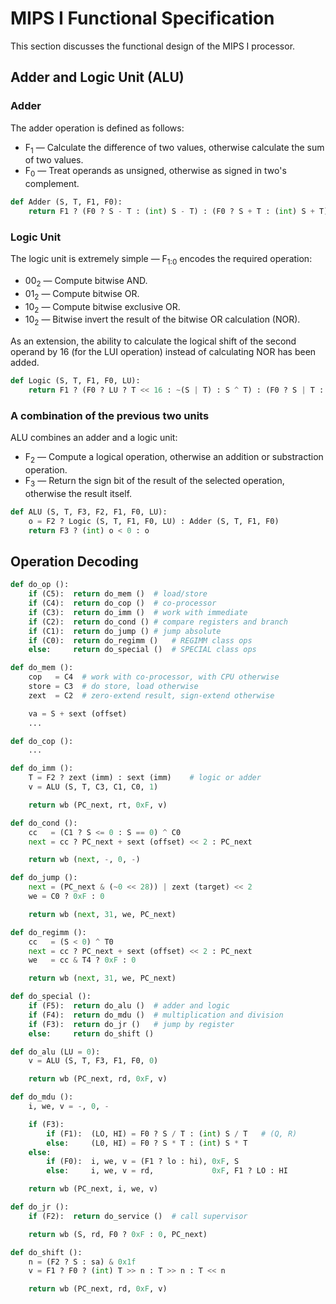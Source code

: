 # MIPS I Functional Specification

This section discusses the functional design of the MIPS I processor.

## Adder and Logic Unit (ALU)

### Adder

The adder operation is defined as follows:

* F<sub>1</sub> — Calculate the difference of two values, otherwise calculate
  the sum of two values.
* F<sub>0</sub> — Treat operands as unsigned, otherwise as signed in two's
  complement.

```python
def Adder (S, T, F1, F0):
    return F1 ? (F0 ? S - T : (int) S - T) : (F0 ? S + T : (int) S + T)
```

### Logic Unit

The logic unit is extremely simple — F<sub>1:0</sub> encodes the required
operation:

* 00<sub>2</sub> — Compute bitwise AND.
* 01<sub>2</sub> — Compute bitwise OR.
* 10<sub>2</sub> — Compute bitwise exclusive OR.
* 10<sub>2</sub> — Bitwise invert the result of the bitwise OR calculation
  (NOR).

As an extension, the ability to calculate the logical shift of the second
operand by 16 (for the LUI operation) instead of calculating NOR has been
added.

```python
def Logic (S, T, F1, F0, LU):
    return F1 ? (F0 ? LU ? T << 16 : ~(S | T) : S ^ T) : (F0 ? S | T : S & T)
```

### A combination of the previous two units

ALU combines an adder and a logic unit:

* F<sub>2</sub> — Compute a logical operation, otherwise an addition or
  substraction operation.
* F<sub>3</sub> — Return the sign bit of the result of the selected
  operation, otherwise the result itself.

```python
def ALU (S, T, F3, F2, F1, F0, LU):
    o = F2 ? Logic (S, T, F1, F0, LU) : Adder (S, T, F1, F0)
    return F3 ? (int) o < 0 : o
```

## Operation Decoding

```python
def do_op ():
	if (C5):  return do_mem ()	# load/store
	if (C4):  return do_cop ()	# co-processor
	if (C3):  return do_imm ()	# work with immediate
	if (C2):  return do_cond ()	# compare registers and branch
	if (C1):  return do_jump ()	# jump absolute
	if (C0):  return do_regimm ()	# REGIMM class ops
	else:     return do_special ()	# SPECIAL class ops

def do_mem ():
	cop   = C4	# work with co-processor, with CPU otherwise
	store = C3	# do store, load otherwise
	zext  = C2	# zero-extend result, sign-extend otherwise

	va = S + sext (offset)
	...

def do_cop ():
	...

def do_imm ():
	T = F2 ? zext (imm) : sext (imm)	# logic or adder
	v = ALU (S, T, C3, C1, C0, 1)

	return wb (PC_next, rt, 0xF, v)

def do_cond ():
	cc   = (C1 ? S <= 0 : S == 0) ^ C0
	next = cc ? PC_next + sext (offset) << 2 : PC_next

	return wb (next, -, 0, -)

def do_jump ():
	next = (PC_next & (~0 << 28)) | zext (target) << 2
	we = C0 ? 0xF : 0

	return wb (next, 31, we, PC_next)

def do_regimm ():
	cc   = (S < 0) ^ T0
	next = cc ? PC_next + sext (offset) << 2 : PC_next
	we   = cc & T4 ? 0xF : 0

	return wb (next, 31, we, PC_next)

def do_special ():
	if (F5):  return do_alu ()	# adder and logic
	if (F4):  return do_mdu ()	# multiplication and division
	if (F3):  return do_jr ()	# jump by register
	else:     return do_shift ()

def do_alu (LU = 0):
	v = ALU (S, T, F3, F1, F0, 0)

	return wb (PC_next, rd, 0xF, v)

def do_mdu ():
	i, we, v = -, 0, -

	if (F3):
		if (F1):  (LO, HI) = F0 ? S / T : (int) S / T	# (Q, R)
		else:     (L0, HI) = F0 ? S * T : (int) S * T
	else:
		if (F0):  i, we, v = (F1 ? lo : hi), 0xF, S
		else:     i, we, v = rd,             0xF, F1 ? LO : HI

	return wb (PC_next, i, we, v)

def do_jr ():
	if (F2):  return do_service ()	# call supervisor

	return wb (S, rd, F0 ? 0xF : 0, PC_next)

def do_shift ():
	n = (F2 ? S : sa) & 0x1f
	v = F1 ? F0 ? (int) T >> n : T >> n : T << n

	return wb (PC_next, rd, 0xF, v)
```
